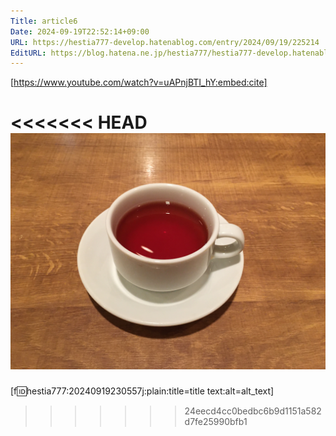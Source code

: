 ```yaml
---
Title: article6
Date: 2024-09-19T22:52:14+09:00
URL: https://hestia777-develop.hatenablog.com/entry/2024/09/19/225214
EditURL: https://blog.hatena.ne.jp/hestia777/hestia777-develop.hatenablog.com/atom/entry/6802340630907674577
---
```


[https://www.youtube.com/watch?v=uAPnjBTI_hY:embed:cite]

<<<<<<< HEAD
![alt_text](../../../../../../img/pic1.jpg "title text")
=======
[f:id:hestia777:20240919230557j:plain:title=title text:alt=alt_text]
>>>>>>> 24eecd4cc0bedbc6b9d1151a582d7fe25990bfb1
